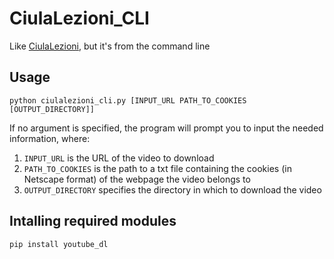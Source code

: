 # CiulaLezioni_CLI

Like [CiulaLezioni](https://github.com/AndreaTerenz/CiulaLezioni), but it's from the command line

## Usage

`python ciulalezioni_cli.py [INPUT_URL PATH_TO_COOKIES [OUTPUT_DIRECTORY]]`

If no argument is specified, the program will prompt you to input the needed information, where:

1. `INPUT_URL` is the URL of the video to download
2. `PATH_TO_COOKIES` is the path to a txt file containing the cookies (in Netscape format) of the webpage the video belongs to
3. `OUTPUT_DIRECTORY` specifies the directory in which to download the video

## Intalling required modules

`pip install youtube_dl`
